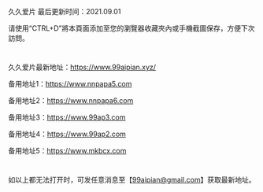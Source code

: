 久久爱片 最后更新时间：2021.09.01

请使用“CTRL+D”將本頁面添加至您的瀏覽器收藏夾內或手機截圖保存，方便下次訪問。
#
久久爱片最新地址：https://www.99aipian.xyz/


备用地址1：https://www.nnpapa5.com

备用地址2：https://www.nnpapa6.com

备用地址3：https://www.99ap3.com

备用地址4：https://www.99ap2.com

备用地址5：https://www.mkbcx.com
#
如以上都无法打开时，可发任意消息至【99aipian@gmail.com】获取最新地址。

